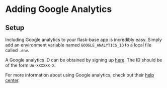 # Adding Google Analytics

## Setup

Including Google analytics to your flask-base app is incredibly easy. Simply add an environment variable named `GOOGLE_ANALYTICS_ID` to a local file called `.env`.

A Google analytics ID can be obtained by signing up [here](https://analytics.google.com/analytics/web). The ID should be of the form `UA-XXXXXX-X`.

For more information about using Google analytics, check out their [help center](https://support.google.com/analytics#topic=3544906).
